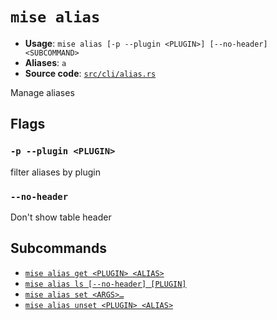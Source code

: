# `mise alias`

- **Usage**: `mise alias [-p --plugin <PLUGIN>] [--no-header] <SUBCOMMAND>`
- **Aliases**: `a`
- **Source code**: [`src/cli/alias.rs`](https://github.com/jdx/mise/blob/main/src/cli/alias.rs)

Manage aliases

## Flags

### `-p --plugin <PLUGIN>`

filter aliases by plugin

### `--no-header`

Don't show table header

## Subcommands

- [`mise alias get <PLUGIN> <ALIAS>`](/cli/alias/get.md)
- [`mise alias ls [--no-header] [PLUGIN]`](/cli/alias/ls.md)
- [`mise alias set <ARGS>…`](/cli/alias/set.md)
- [`mise alias unset <PLUGIN> <ALIAS>`](/cli/alias/unset.md)
